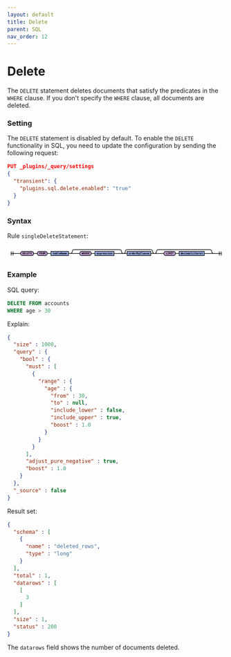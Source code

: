 ```yaml
---
layout: default
title: Delete
parent: SQL
nav_order: 12
---
```



# Delete

The `DELETE` statement deletes documents that satisfy the predicates in the `WHERE` clause.
If you don't specify the `WHERE` clause, all documents are deleted.

### Setting

The `DELETE` statement is disabled by default. To enable the `DELETE` functionality in SQL, you need to update the configuration by sending the following request:

```json
PUT _plugins/_query/settings 
{
  "transient": {
    "plugins.sql.delete.enabled": "true"
  }
}
```

### Syntax

Rule `singleDeleteStatement`:

![singleDeleteStatement](../../images/singleDeleteStatement.png)

### Example

SQL query:

```sql
DELETE FROM accounts
WHERE age > 30
```

Explain:

```json
{
  "size" : 1000,
  "query" : {
    "bool" : {
      "must" : [
        {
          "range" : {
            "age" : {
              "from" : 30,
              "to" : null,
              "include_lower" : false,
              "include_upper" : true,
              "boost" : 1.0
            }
          }
        }
      ],
      "adjust_pure_negative" : true,
      "boost" : 1.0
    }
  },
  "_source" : false
}
```

Result set:

```json
{
  "schema" : [
    {
      "name" : "deleted_rows",
      "type" : "long"
    }
  ],
  "total" : 1,
  "datarows" : [
    [
      3
    ]
  ],
  "size" : 1,
  "status" : 200
}
```

The `datarows` field shows the number of documents deleted.
